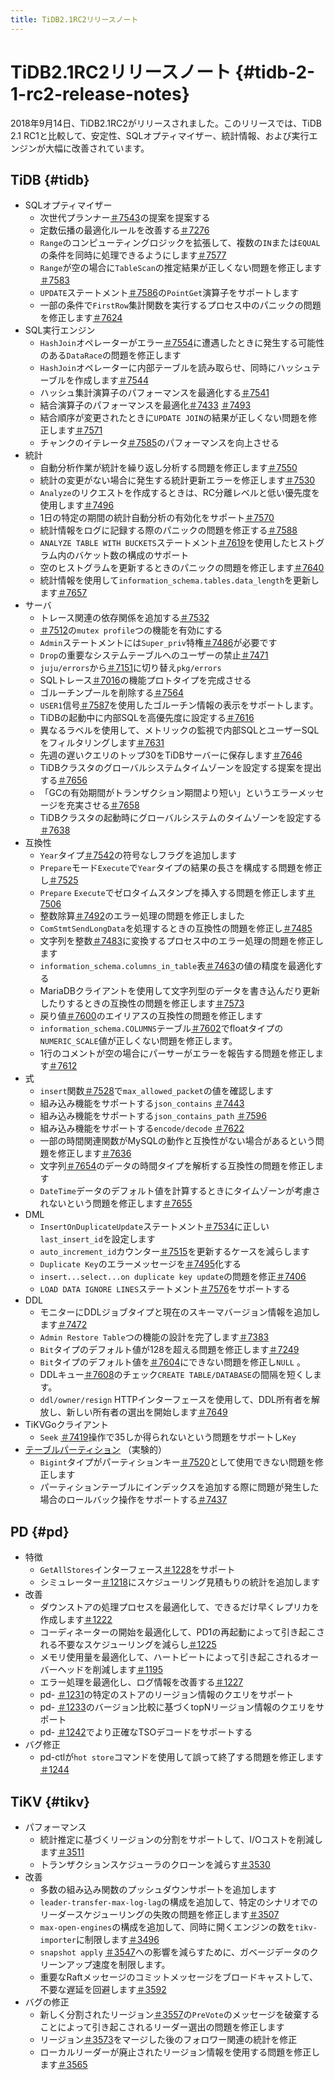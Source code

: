 ```yaml
---
title: TiDB2.1RC2リリースノート
---
```


# TiDB2.1RC2リリースノート {#tidb-2-1-rc2-release-notes}

2018年9月14日、TiDB2.1RC2がリリースされました。このリリースでは、TiDB 2.1 RC1と比較して、安定性、SQLオプティマイザー、統計情報、および実行エンジンが大幅に改善されています。

## TiDB {#tidb}

-   SQLオプティマイザー
    -   次世代プランナー[＃7543](https://github.com/pingcap/tidb/pull/7543)の提案を提案する
    -   定数伝播の最適化ルールを改善する[＃7276](https://github.com/pingcap/tidb/pull/7276)
    -   `Range`のコンピューティングロジックを拡張して、複数の`IN`または`EQUAL`の条件を同時に処理できるようにします[＃7577](https://github.com/pingcap/tidb/pull/7577)
    -   `Range`が空の場合に`TableScan`の推定結果が正しくない問題を修正します[＃7583](https://github.com/pingcap/tidb/pull/7583)
    -   `UPDATE`ステートメント[＃7586](https://github.com/pingcap/tidb/pull/7586)の`PointGet`演算子をサポートします
    -   一部の条件で`FirstRow`集計関数を実行するプロセス中のパニックの問題を修正します[＃7624](https://github.com/pingcap/tidb/pull/7624)
-   SQL実行エンジン
    -   `HashJoin`オペレーターがエラー[＃7554](https://github.com/pingcap/tidb/pull/7554)に遭遇したときに発生する可能性のある`DataRace`の問題を修正します
    -   `HashJoin`オペレーターに内部テーブルを読み取らせ、同時にハッシュテーブルを作成します[＃7544](https://github.com/pingcap/tidb/pull/7544)
    -   ハッシュ集計演算子のパフォーマンスを最適化する[＃7541](https://github.com/pingcap/tidb/pull/7541)
    -   結合演算子のパフォーマンスを最適化[＃7433](https://github.com/pingcap/tidb/pull/7433) [＃7493](https://github.com/pingcap/tidb/pull/7493)
    -   結合順序が変更されたときに`UPDATE JOIN`の結果が正しくない問題を修正します[＃7571](https://github.com/pingcap/tidb/pull/7571)
    -   チャンクのイテレータ[＃7585](https://github.com/pingcap/tidb/pull/7585)のパフォーマンスを向上させる
-   統計
    -   自動分析作業が統計を繰り返し分析する問題を修正します[＃7550](https://github.com/pingcap/tidb/pull/7550)
    -   統計の変更がない場合に発生する統計更新エラーを修正します[＃7530](https://github.com/pingcap/tidb/pull/7530)
    -   `Analyze`のリクエストを作成するときは、RC分離レベルと低い優先度を使用します[＃7496](https://github.com/pingcap/tidb/pull/7496)
    -   1日の特定の期間の統計自動分析の有効化をサポート[＃7570](https://github.com/pingcap/tidb/pull/7570)
    -   統計情報をログに記録する際のパニックの問題を修正する[＃7588](https://github.com/pingcap/tidb/pull/7588)
    -   `ANALYZE TABLE WITH BUCKETS`ステートメント[＃7619](https://github.com/pingcap/tidb/pull/7619)を使用したヒストグラム内のバケット数の構成のサポート
    -   空のヒストグラムを更新するときのパニックの問題を修正します[＃7640](https://github.com/pingcap/tidb/pull/7640)
    -   統計情報を使用して`information_schema.tables.data_length`を更新します[＃7657](https://github.com/pingcap/tidb/pull/7657)
-   サーバ
    -   トレース関連の依存関係を追加する[＃7532](https://github.com/pingcap/tidb/pull/7532)
    -   [＃7512](https://github.com/pingcap/tidb/pull/7512)の`mutex profile`つの機能を有効にする
    -   `Admin`ステートメントには`Super_priv`特権[＃7486](https://github.com/pingcap/tidb/pull/7486)が必要です
    -   `Drop`の重要なシステムテーブルへのユーザーの禁止[＃7471](https://github.com/pingcap/tidb/pull/7471)
    -   `juju/errors`から[＃7151](https://github.com/pingcap/tidb/pull/7151)に切り替え`pkg/errors`
    -   SQLトレース[＃7016](https://github.com/pingcap/tidb/pull/7016)の機能プロトタイプを完成させる
    -   ゴルーチンプールを削除する[＃7564](https://github.com/pingcap/tidb/pull/7564)
    -   `USER1`信号[＃7587](https://github.com/pingcap/tidb/pull/7587)を使用したゴルーチン情報の表示をサポートします。
    -   TiDBの起動中に内部SQLを高優先度に設定する[＃7616](https://github.com/pingcap/tidb/pull/7616)
    -   異なるラベルを使用して、メトリックの監視で内部SQLとユーザーSQLをフィルタリングします[＃7631](https://github.com/pingcap/tidb/pull/7631)
    -   先週の遅いクエリのトップ30をTiDBサーバーに保存します[＃7646](https://github.com/pingcap/tidb/pull/7646)
    -   TiDBクラスタのグローバルシステムタイムゾーンを設定する提案を提出する[＃7656](https://github.com/pingcap/tidb/pull/7656)
    -   「GCの有効期間がトランザクション期間より短い」というエラーメッセージを充実させる[＃7658](https://github.com/pingcap/tidb/pull/7658)
    -   TiDBクラスタの起動時にグローバルシステムのタイムゾーンを設定する[＃7638](https://github.com/pingcap/tidb/pull/7638)
-   互換性
    -   `Year`タイプ[＃7542](https://github.com/pingcap/tidb/pull/7542)の符号なしフラグを追加します
    -   `Prepare`モード`Execute`で`Year`タイプの結果の長さを構成する問題を修正し[＃7525](https://github.com/pingcap/tidb/pull/7525)
    -   `Prepare` `Execute`でゼロタイムスタンプを挿入する問題を修正します[＃7506](https://github.com/pingcap/tidb/pull/7506)
    -   整数除算[＃7492](https://github.com/pingcap/tidb/pull/7492)のエラー処理の問題を修正しました
    -   `ComStmtSendLongData`を処理するときの互換性の問題を修正し[＃7485](https://github.com/pingcap/tidb/pull/7485)
    -   文字列を整数[＃7483](https://github.com/pingcap/tidb/pull/7483)に変換するプロセス中のエラー処理の問題を修正します
    -   `information_schema.columns_in_table`表[＃7463](https://github.com/pingcap/tidb/pull/7463)の値の精度を最適化する
    -   MariaDBクライアントを使用して文字列型のデータを書き込んだり更新したりするときの互換性の問題を修正します[＃7573](https://github.com/pingcap/tidb/pull/7573)
    -   戻り値[＃7600](https://github.com/pingcap/tidb/pull/7600)のエイリアスの互換性の問題を修正します
    -   `information_schema.COLUMNS`テーブル[＃7602](https://github.com/pingcap/tidb/pull/7602)でfloatタイプの`NUMERIC_SCALE`値が正しくない問題を修正します。
    -   1行のコメントが空の場合にパーサーがエラーを報告する問題を修正します[＃7612](https://github.com/pingcap/tidb/pull/7612)
-   式
    -   `insert`関数[＃7528](https://github.com/pingcap/tidb/pull/7528)で`max_allowed_packet`の値を確認します
    -   組み込み機能をサポートする`json_contains` [＃7443](https://github.com/pingcap/tidb/pull/7443)
    -   組み込み機能をサポートする`json_contains_path` [＃7596](https://github.com/pingcap/tidb/pull/7596)
    -   組み込み機能をサポートする`encode/decode` [＃7622](https://github.com/pingcap/tidb/pull/7622)
    -   一部の時間関連関数がMySQLの動作と互換性がない場合があるという問題を修正します[＃7636](https://github.com/pingcap/tidb/pull/7636)
    -   文字列[＃7654](https://github.com/pingcap/tidb/pull/7654)のデータの時間タイプを解析する互換性の問題を修正します
    -   `DateTime`データのデフォルト値を計算するときにタイムゾーンが考慮されないという問題を修正します[＃7655](https://github.com/pingcap/tidb/pull/7655)
-   DML
    -   `InsertOnDuplicateUpdate`ステートメント[＃7534](https://github.com/pingcap/tidb/pull/7534)に正しい`last_insert_id`を設定します
    -   `auto_increment_id`カウンター[＃7515](https://github.com/pingcap/tidb/pull/7515)を更新するケースを減らします
    -   `Duplicate Key`のエラーメッセージを[＃7495](https://github.com/pingcap/tidb/pull/7495)化する
    -   `insert...select...on duplicate key update`の問題を修正[＃7406](https://github.com/pingcap/tidb/pull/7406)
    -   `LOAD DATA IGNORE LINES`ステートメント[＃7576](https://github.com/pingcap/tidb/pull/7576)をサポートする
-   DDL
    -   モニターにDDLジョブタイプと現在のスキーマバージョン情報を追加します[＃7472](https://github.com/pingcap/tidb/pull/7472)
    -   `Admin Restore Table`つの機能の設計を完了します[＃7383](https://github.com/pingcap/tidb/pull/7383)
    -   `Bit`タイプのデフォルト値が128を超える問題を修正します[＃7249](https://github.com/pingcap/tidb/pull/7249)
    -   `Bit`タイプのデフォルト値を[＃7604](https://github.com/pingcap/tidb/pull/7604)にできない問題を修正し`NULL` 。
    -   DDLキュー[＃7608](https://github.com/pingcap/tidb/pull/7608)のチェック`CREATE TABLE/DATABASE`の間隔を短くします。
    -   `ddl/owner/resign` HTTPインターフェースを使用して、DDL所有者を解放し、新しい所有者の選出を開始します[＃7649](https://github.com/pingcap/tidb/pull/7649)
-   TiKVGoクライアント
    -   `Seek` [＃7419](https://github.com/pingcap/tidb/pull/7419)操作で35しか得られないという問題をサポートし`Key`
-   [テーブルパーティション](https://github.com/pingcap/tidb/projects/6) （実験的）
    -   `Bigint`タイプがパーティションキー[＃7520](https://github.com/pingcap/tidb/pull/7520)として使用できない問題を修正します
    -   パーティションテーブルにインデックスを追加する際に問題が発生した場合のロールバック操作をサポートする[＃7437](https://github.com/pingcap/tidb/pull/7437)

## PD {#pd}

-   特徴
    -   `GetAllStores`インターフェース[＃1228](https://github.com/pingcap/pd/pull/1228)をサポート
    -   シミュレーター[＃1218](https://github.com/pingcap/pd/pull/1218)にスケジューリング見積もりの統計を追加します
-   改善
    -   ダウンストアの処理プロセスを最適化して、できるだけ早くレプリカを作成します[＃1222](https://github.com/pingcap/pd/pull/1222)
    -   コーディネーターの開始を最適化して、PD1の再起動によって引き起こされる不要なスケジューリングを減らし[＃1225](https://github.com/pingcap/pd/pull/1225)
    -   メモリ使用量を最適化して、ハートビートによって引き起こされるオーバーヘッドを削減します[＃1195](https://github.com/pingcap/pd/pull/1195)
    -   エラー処理を最適化し、ログ情報を改善する[＃1227](https://github.com/pingcap/pd/pull/1227)
    -   pd- [＃1231](https://github.com/pingcap/pd/pull/1231)の特定のストアのリージョン情報のクエリをサポート
    -   pd- [＃1233](https://github.com/pingcap/pd/pull/1233)のバージョン比較に基づくtopNリージョン情報のクエリをサポート
    -   pd- [＃1242](https://github.com/pingcap/pd/pull/1242)でより正確なTSOデコードをサポートする
-   バグ修正
    -   pd-ctlが`hot store`コマンドを使用して誤って終了する問題を修正します[＃1244](https://github.com/pingcap/pd/pull/1244)

## TiKV {#tikv}

-   パフォーマンス
    -   統計推定に基づくリージョンの分割をサポートして、I/Oコストを削減します[＃3511](https://github.com/tikv/tikv/pull/3511)
    -   トランザクションスケジューラのクローンを減らす[＃3530](https://github.com/tikv/tikv/pull/3530)
-   改善
    -   多数の組み込み関数のプッシュダウンサポートを追加します
    -   `leader-transfer-max-log-lag`の構成を追加して、特定のシナリオでのリーダースケジューリングの失敗の問題を修正します[＃3507](https://github.com/tikv/tikv/pull/3507)
    -   `max-open-engines`の構成を追加して、同時に開くエンジンの数を`tikv-importer`に制限します[＃3496](https://github.com/tikv/tikv/pull/3496)
    -   `snapshot apply` [＃3547](https://github.com/tikv/tikv/pull/3547)への影響を減らすために、ガベージデータのクリーンアップ速度を制限します。
    -   重要なRaftメッセージのコミットメッセージをブロードキャストして、不要な遅延を回避します[＃3592](https://github.com/tikv/tikv/pull/3592)
-   バグの修正
    -   新しく分割されたリージョン[＃3557](https://github.com/tikv/tikv/pull/3557)の`PreVote`のメッセージを破棄することによって引き起こされるリーダー選出の問題を修正します
    -   リージョン[＃3573](https://github.com/tikv/tikv/pull/3573)をマージした後のフォロワー関連の統計を修正
    -   ローカルリーダーが廃止されたリージョン情報を使用する問題を修正します[＃3565](https://github.com/tikv/tikv/pull/3565)
